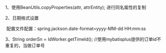 1、使用BeanUtils.copyProperties(attr, attrEntity); 进行同名属性的复制

2、日期格式设置

​	配置文件配置：spring.jackson.date-format=yyyy-MM-dd HH:mm:ss

3、String orderSn = IdWorker.getTimeId();   //使用mybatisplus提供的订单id不重复的，当做订单号